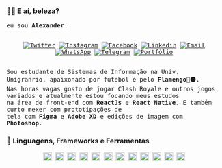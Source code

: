 ### 🤙🏾 E aí, beleza?

  <samp>
     eu sou <b>Alexander</b>.
  <br />
  <br />
    <p align="center">
   <a href="https://twitter.com/ialexanderbrito" target="_blank" > 
     <img alt="Twitter" src="https://img.shields.io/badge/-Twitter-9cf?style=flat-square&logo=Twitter&logoColor=white"></a> 
  
  <a href="https://instagram.com/ialexanderbrito" target="_blank" >
    <img alt="Instagram" src="https://img.shields.io/badge/-Instagram-ff2b8e?style=flat-square&logo=Instagram&logoColor=white"></a> 
  
  <a href="https://facebook.com/ialexanderbrito" target="_blank" >
    <img alt="Facebook" src="https://img.shields.io/badge/-Facebook-blue?style=flat-square&logo=Facebook&logoColor=white"></a> 

  <a href="https://www.linkedin.com/in/ialexanderbrito/" target="_blank" >
    <img alt="Linkedin" src="https://img.shields.io/badge/-Linkedin-blue?style=flat-square&logo=Linkedin&logoColor=white"></a> 
  
  <a href="mailto:ialexanderbrito@gmail.com" target="_blank" >
    <img alt="Email" src="https://img.shields.io/badge/-Email-c14438?style=flat-square&logo=Gmail&logoColor=white"></a> 
  
  <a href="https://api.whatsapp.com/send?phone=5521979434402" target="_blank" >
    <img alt="WhatsApp" src="https://img.shields.io/badge/-WhatsApp-brightgreen?style=flat-square&logo=WhatsApp&logoColor=white"></a>
    
   <a href="https://t.me/ialexanderbrito" target="_blank" >
    <img alt="Telegram" src="https://img.shields.io/badge/-Telegram-blue?style=flat-square&logo=Telegram&logoColor=white"></a>
    
   <a href="https://www.ialexanderbrito.com.br" target="_blank" >
    <img alt="Portfólio" src="https://img.shields.io/badge/-Portfólio-black?style=flat-square&logo=google-chrome&logoColor=white"></a>
    </p>
    <br />Sou estudante de Sistemas de Informação na Univ. Unigranrio, apaixonado por futebol e pelo <b>Flamengo</b>🔴⚫. 
    <br />Nas horas vagas gosto de jogar Clash Royale e outros jogos variados e atualmente estou focando meus estudos
    <br />na área de front-end com <b>ReactJs</b> e <b>React Native</b>. E também curto mexer com prototipações de
    <br />tela com <b>Figma</b> e <b>Adobe XD</b> e edições de imagem com <b>Photoshop</b>.
    <br/>
    </samp>
    
### :rocket: Linguagens, Frameworks e Ferramentas

   <samp>
    <p align="center">
    <img height="20" width="20" src="https://cdn.jsdelivr.net/npm/simple-icons@v3/icons/c.svg" />
    <img height="20" width="20" src="https://cdn.jsdelivr.net/npm/simple-icons@v3/icons/java.svg" />
    <img height="20" width="20" src="https://cdn.jsdelivr.net/npm/simple-icons@v3/icons/javascript.svg" />
    <img height="20" width="20" src="https://cdn.jsdelivr.net/npm/simple-icons@v3/icons/html5.svg" />
    <img height="20" width="20" src="https://cdn.jsdelivr.net/npm/simple-icons@v3/icons/css3.svg" />
    <img height="20" width="20" src="https://cdn.jsdelivr.net/npm/simple-icons@v3/icons/ionic.svg" />
    <img height="20" width="20" src="https://cdn.jsdelivr.net/npm/simple-icons@v3/icons/react.svg" />
    <img height="20" width="20" src="https://cdn.jsdelivr.net/npm/simple-icons@v3/icons/node-dot-js.svg" />
    <img height="20" width="20" src="https://cdn.jsdelivr.net/npm/simple-icons@v3/icons/git.svg" />
    <img height="20" width="20" src="https://cdn.jsdelivr.net/npm/simple-icons@v3/icons/visualstudiocode.svg" />
    <img height="20" width="20" src="https://cdn.jsdelivr.net/npm/simple-icons@v3/icons/figma.svg" />
    <img height="20" width="20" src="https://cdn.jsdelivr.net/npm/simple-icons@v3/icons/adobe.svg" />
  </p>
  </samp>
